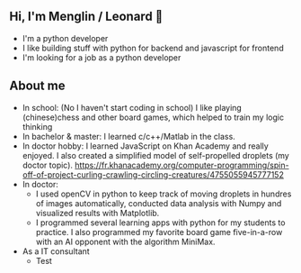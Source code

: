 ## Hi, I'm Menglin / Leonard 👋

- I'm a python developer
- I like building stuff with python for backend and javascript for frontend
- I'm looking for a job as a python developer

## About me
- In school: (No I haven't start coding in school) I like playing (chinese)chess and other board games, which helped to train my logic thinking
- In bachelor & master: I learned c/c++/Matlab in the class.
- In doctor hobby: I learned JavaScript on Khan Academy and really enjoyed. I also created a simplified model of self-propelled droplets (my doctor topic). https://fr.khanacademy.org/computer-programming/spin-off-of-project-curling-crawling-circling-creatures/4755055945777152
- In doctor:
  - I used openCV in python to keep track of moving droplets in hundres of images automatically, conducted data analysis with Numpy and visualized results with Matplotlib.
  - I programmed several learning apps with python for my students to practice. I also programmed my favorite board game five-in-a-row with an AI opponent with the algorithm MiniMax.
- As a IT consultant
  - Test
<!--
**limlleonard/limlleonard** is a ✨ _special_ ✨ repository because its `README.md` (this file) appears on your GitHub profile.

Here are some ideas to get you started:

- 🔭 I’m currently working on ...
- 🌱 I’m currently learning ...
- 👯 I’m looking to collaborate on ...
- 🤔 I’m looking for help with ...
- 💬 Ask me about ...
- 📫 How to reach me: ...
- 😄 Pronouns: ...
- ⚡ Fun fact: ...
-->
